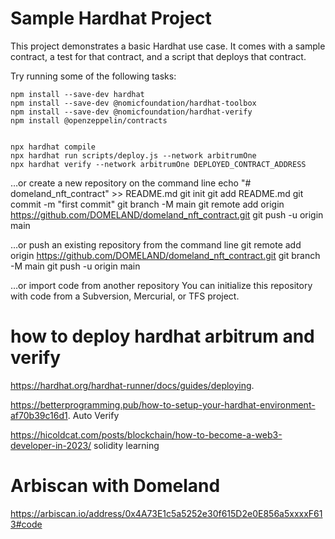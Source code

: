 # Sample Hardhat Project

This project demonstrates a basic Hardhat use case. It comes with a sample contract, a test for that contract, and a script that deploys that contract.

Try running some of the following tasks:

```shell
npm install --save-dev hardhat
npm install --save-dev @nomicfoundation/hardhat-toolbox
npm install --save-dev @nomicfoundation/hardhat-verify
npm install @openzeppelin/contracts
```


```shell

npx hardhat compile
npx hardhat run scripts/deploy.js --network arbitrumOne
npx hardhat verify --network arbitrumOne DEPLOYED_CONTRACT_ADDRESS

```


…or create a new repository on the command line
echo "# domeland_nft_contract" >> README.md
git init
git add README.md
git commit -m "first commit"
git branch -M main
git remote add origin https://github.com/DOMELAND/domeland_nft_contract.git
git push -u origin main

…or push an existing repository from the command line
git remote add origin https://github.com/DOMELAND/domeland_nft_contract.git
git branch -M main
git push -u origin main

…or import code from another repository
You can initialize this repository with code from a Subversion, Mercurial, or TFS project.


# how to deploy hardhat arbitrum and verify

https://hardhat.org/hardhat-runner/docs/guides/deploying.    


https://betterprogramming.pub/how-to-setup-your-hardhat-environment-af70b39c16d1.    Auto Verify


https://hicoldcat.com/posts/blockchain/how-to-become-a-web3-developer-in-2023/   solidity learning



# Arbiscan with Domeland

https://arbiscan.io/address/0x4A73E1c5a5252e30f615D2e0E856a5xxxxF613#code